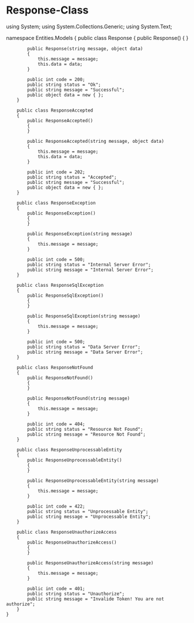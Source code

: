 # Response-Class

using System;
using System.Collections.Generic;
using System.Text;

namespace Entities.Models
{
   public class Response
    {
            public Response()
            {
            }

            public Response(string message, object data)
            {
                this.message = message;
                this.data = data;
            }

            public int code = 200;
            public string status = "Ok";
            public string message = "Successful";
            public object data = new { };
        }

        public class ResponseAccepted
        {
            public ResponseAccepted()
            {
            }

            public ResponseAccepted(string message, object data)
            {
                this.message = message;
                this.data = data;
            }

            public int code = 202;
            public string status = "Accepted";
            public string message = "Successful";
            public object data = new { };
        }

        public class ResponseException
        {
            public ResponseException()
            {
            }

            public ResponseException(string message)
            {
                this.message = message;
            }

            public int code = 500;
            public string status = "Internal Server Error";
            public string message = "Internal Server Error";
        }

        public class ResponseSqlException
        {
            public ResponseSqlException()
            {
            }

            public ResponseSqlException(string message)
            {
                this.message = message;
            }

            public int code = 500;
            public string status = "Data Server Error";
            public string message = "Data Server Error";
        }

        public class ResponseNotFound
        {
            public ResponseNotFound()
            {
            }

            public ResponseNotFound(string message)
            {
                this.message = message;
            }

            public int code = 404;
            public string status = "Resource Not Found";
            public string message = "Resource Not Found";
        }

        public class ResponseUnprocessableEntity
        {
            public ResponseUnprocessableEntity()
            {
            }

            public ResponseUnprocessableEntity(string message)
            {
                this.message = message;
            }

            public int code = 422;
            public string status = "Unprocessable Entity";
            public string message = "Unprocessable Entity";
        }

        public class ResponseUnauthorizeAccess
        {
            public ResponseUnauthorizeAccess()
            {
            }

            public ResponseUnauthorizeAccess(string message)
            {
                this.message = message;
            }

            public int code = 401;
            public string status = "Unauthorize";
            public string message = "Invalide Token! You are not authorize";
        }
    }

